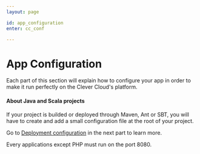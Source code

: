 ```yaml
---
layout: page

id: app_configuration
enter: cc_conf

---
```

# App Configuration


Each part of this section will explain how to configure your app in order to make it run perfectly on the Clever Cloud's platform.

<div class="alert alert-info">
	<h4>About Java and Scala projects</h4>
<p>If your project is builded or deployed through Maven, Ant or SBT, you will have to create and add a small configuration file at the root of your project.</p>
Go to <a href="/app-configuration/cc-conf.html">Deployment configuration</a> in the next part to learn more.
</div>

Every applications except PHP must run on the port 8080.
